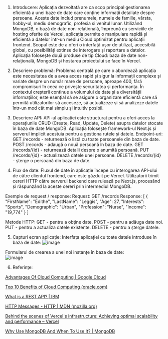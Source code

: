 1.	Introducere: 
Aplicația dezvoltată are ca scop principal gestionarea eficientă a unei baze de date care conține informații detaliate despre persoane. Aceste date includ prenumele, numele de familie, vârsta, hobby-ul, mediu demografic, profesia și venitul lunar. Utilizând MongoDB, o bază de date non-relațională, împreună cu serviciile de hosting oferite de Vercel, aplicația permite o manipulare rapidă și eficientă a datelor într-un mediu Cloud optimizat pentru aplicații frontend. Scopul este de a oferi o interfață ușor de utilizat, accesibilă global, cu posibilități extinse de interogare și raportare a datelor. Aplicația folosește două produse de tip Cloud: baza de date non-relațională, MongoDB și hostarea proiectului se face în Vercel.

2.  Descriere problemă: 
Problema centrală pe care o abordează aplicația este necesitatea de a avea acces rapid și sigur la informații complexe și variate despre un număr mare de persoane, aproape 400, fără compromisuri în ceea ce privește securitatea și performanța. În contextul creșterii continue a volumului de date și a diversității informațiilor, este esențial să se asigure o organizare eficientă care să permită utilizatorilor să acceseze, să actualizeze și să analizeze datele într-un mod cât mai simplu și intuitiv posibil.

3. Descriere API:
API-ul aplicatiei este structurat pentru a oferi acces la operațiunile CRUD (Create, Read, Update, Delete) asupra datelor stocate în baza de date MongoDB. Aplicația folosește framework-ul Next.js și serverul implicit acestuia pentru a gestiona rutele și datele.
Endpoint-uri:
GET /records - returnează o listă cu toate persoanele din baza de date.
POST /records - adaugă o nouă persoană în baza de date.
GET /records/{id} - returnează detalii despre o anumită persoană.
PUT /records/{id} - actualizează datele unei persoane.
DELETE /records/{id} - șterge o persoană din baza de date.

4. Flux de date:
Fluxul de date în aplicație începe cu interogarea API-ului de către clientul frontend, care este găzduit pe Vercel. Utilizatorii trimit cereri HTTP către serverul backend care rulează pe Next.js, procesând și răspunzând la aceste cereri prin intermediul MongoDB.

Exemple de request / response:
Request: GET /records
Response:
[
  {
    "FirstName": "Edithe",
    "LastName": "Leggis",
    "Age": 27,
    "Interests": "Sports",
    "Demographic": "Urban",
    "Profession": "Nurse",
    "Income": "19,774"
  }
]

Metode HTTP:
GET - pentru a obține date.
POST - pentru a adăuga date noi.
PUT - pentru a actualiza datele existente.
DELETE - pentru a șterge datele.

5. Capturi ecran aplicație:
  Interfața aplicației cu toate datele introduse în baza de date:
![image](https://github.com/FlaviaLaura27/Proiect_Cloud_Computing/assets/102656992/1c176707-d6d7-4c06-9217-fcc216ae4cd5)

  Formularul de crearea a unei noi instanțe în baza de date:  
  ![image](https://github.com/FlaviaLaura27/Proiect_Cloud_Computing/assets/102656992/f79c9e7d-fdf0-4255-9979-b364f81a8924)

6. Referințe:

[ Advantages Of Cloud Computing  |  Google Cloud](https://cloud.google.com/learn/advantages-of-cloud-computing)

[Top 10 Benefits of Cloud Computing (oracle.com)](https://www.oracle.com/cloud/what-is-cloud-computing/top-10-benefits-cloud-computing/)

[What is a REST API? | IBM](https://www.ibm.com/topics/rest-apis)

[HTTP Messages - HTTP | MDN (mozilla.org)](https://developer.mozilla.org/en-US/docs/Web/HTTP/Messages)

[Behind the scenes of Vercel's infrastructure: Achieving optimal scalability and performance – Vercel](https://vercel.com/blog/behind-the-scenes-of-vercels-infrastructure)

[ Why Use MongoDB And When To Use It? | MongoDB](https://www.mongodb.com/resources/products/fundamentals/why-use-mongodb)

